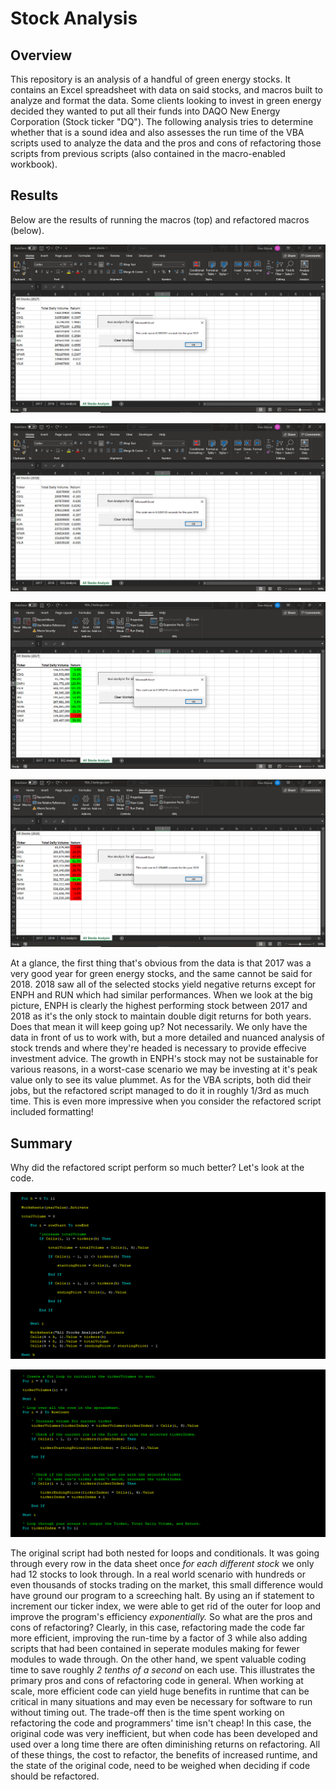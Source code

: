 # Stock Analysis

## Overview

This repository is an analysis of a handful of green energy stocks. It contains an Excel spreadsheet with data on said stocks, and macros built to analyze and format the data. Some clients looking to invest in green energy decided they wanted to put all their funds into DAQO New Energy Corporation (Stock ticker "DQ"). The following analysis tries to determine whether that is a sound idea and also assesses the run time of the VBA scripts used to analyze the data and the pros and cons of refactoring those scripts from previous scripts (also contained in the macro-enabled workbook).

## Results

Below are the results of running the macros (top) and refactored macros (below).

![2017 results & runtime](https://github.com/deklund76/stock-analysis/blob/main/Resources/VBA_Challenge_2017.png)

![2018 results & runtime](https://github.com/deklund76/stock-analysis/blob/main/Resources/VBA_Challenge_2018.png)

![2017 results & runtime (refactored)](https://github.com/deklund76/stock-analysis/blob/main/Resources/VBA_Challenge_2017_Refactored.png)

![2018 results & runtime (refactored)](https://github.com/deklund76/stock-analysis/blob/main/Resources/VBA_Challenge_2018_Refactored.png)

At a glance, the first thing that's obvious from the data is that 2017 was a very good year for green energy stocks, and the same cannot be said for 2018. 2018 saw all of the selected stocks yield negative returns except for ENPH and RUN which had similar performances. When we look at the big picture, ENPH is clearly the highest performing stock between 2017 and 2018 as it's the only stock to maintain double digit returns for both years. Does that mean it will keep going up? Not necessarily. We only have the data in front of us to work with, but a more detailed and nuanced analysis of stock trends and where they're headed is necessary to provide effecive investment advice. The growth in ENPH's stock may not be sustainable for various reasons, in a worst-case scenario we may be investing at it's peak value only to see its value plummet. As for the VBA scripts, both did their jobs, but the refactored script managed to do it in roughly 1/3rd as much time. This is even more impressive when you consider the refactored script included formatting!

## Summary

Why did the refactored script perform so much better? Let's look at the code.

![Original VBA Script](https://github.com/deklund76/stock-analysis/blob/main/Resources/VBA_Script.png)

![Refactored VBA Script](https://github.com/deklund76/stock-analysis/blob/main/Resources/VBA_Script_Refactored.png)

The original script had both nested for loops and conditionals. It was going through every row in the data sheet once _for each different stock_ we only had 12 stocks to look through. In a real world scenario with hundreds or even thousands of stocks trading on the market, this small difference would have ground our program to a screeching halt. By using an if statement to increment our ticker index, we were able to get rid of the outer for loop and improve the program's efficiency _exponentially._ So what are the pros and cons of refactoring? Clearly, in this case, refactoring made the code far more efficient, improving the run-time by a factor of 3 while also adding scripts that had been contained in seperate modules making for fewer modules to wade through. On the other hand, we spent valuable coding time to save roughly _2 tenths of a second_ on each use. This illustrates the primary pros and cons of refactoring code in general. When working at scale, more efficient code can yield huge benefits in runtime that can be critical in many situations and may even be necessary for software to run without timing out. The trade-off then is the time spent working on refactoring the code and programmers' time isn't cheap! In this case, the original code was very inefficient, but when code has been developed and used over a long time there are often diminishing returns on refactoring. All of these things, the cost to refactor, the benefits of increased runtime, and the state of the original code, need to be weighed when deciding if code should be refactored.

